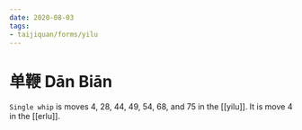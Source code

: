 ```yaml
---
date: 2020-08-03
tags:
- taijiquan/forms/yilu
---
```


# 单鞭 Dān Biān

`Single whip` is moves 4, 28, 44, 49, 54, 68, and 75 in the [[yilu]]. It is move 4 in the [[erlu]].
